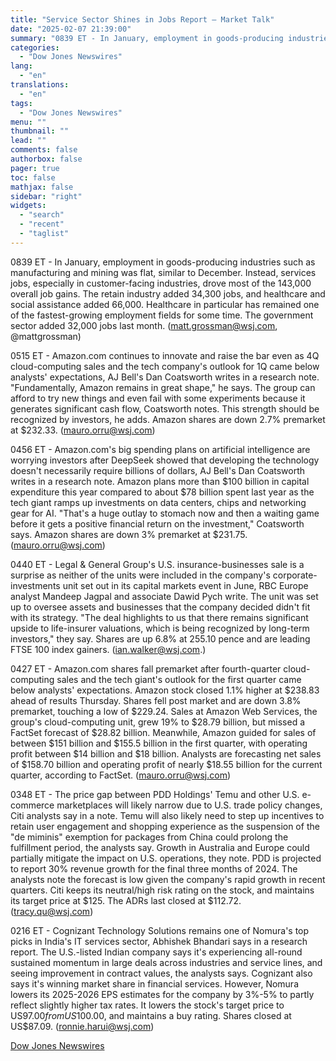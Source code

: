 ```yaml
---
title: "Service Sector Shines in Jobs Report — Market Talk"
date: "2025-02-07 21:39:00"
summary: "0839 ET - In January, employment in goods-producing industries such as manufacturing and mining was flat, similar to December. Instead, services jobs, especially in customer-facing industries, drove most of the 143,000 overall job gains. The retain industry added 34,300 jobs, and healthcare and social assistance added 66,000. Healthcare in particular..."
categories:
  - "Dow Jones Newswires"
lang:
  - "en"
translations:
  - "en"
tags:
  - "Dow Jones Newswires"
menu: ""
thumbnail: ""
lead: ""
comments: false
authorbox: false
pager: true
toc: false
mathjax: false
sidebar: "right"
widgets:
  - "search"
  - "recent"
  - "taglist"
---
```


0839 ET - In January, employment in goods-producing industries such as manufacturing and mining was flat, similar to December. Instead, services jobs, especially in customer-facing industries, drove most of the 143,000 overall job gains. The retain industry added 34,300 jobs, and healthcare and social assistance added 66,000. Healthcare in particular has remained one of the fastest-growing employment fields for some time. The government sector added 32,000 jobs last month. (matt.grossman@wsj.com, @mattgrossman)

0515 ET - Amazon.com continues to innovate and raise the bar even as 4Q cloud-computing sales and the tech company's outlook for 1Q came below analysts' expectations, AJ Bell's Dan Coatsworth writes in a research note. "Fundamentally, Amazon remains in great shape," he says. The group can afford to try new things and even fail with some experiments because it generates significant cash flow, Coatsworth notes. This strength should be recognized by investors, he adds. Amazon shares are down 2.7% premarket at $232.33. (mauro.orru@wsj.com)

0456 ET - Amazon.com's big spending plans on artificial intelligence are worrying investors after DeepSeek showed that developing the technology doesn't necessarily require billions of dollars, AJ Bell's Dan Coatsworth writes in a research note. Amazon plans more than $100 billion in capital expenditure this year compared to about $78 billion spent last year as the tech giant ramps up investments on data centers, chips and networking gear for AI. "That's a huge outlay to stomach now and then a waiting game before it gets a positive financial return on the investment," Coatsworth says. Amazon shares are down 3% premarket at $231.75. (mauro.orru@wsj.com)

0440 ET - Legal & General Group's U.S. insurance-businesses sale is a surprise as neither of the units were included in the company's corporate-investments unit set out in its capital markets event in June, RBC Europe analyst Mandeep Jagpal and associate Dawid Pych write. The unit was set up to oversee assets and businesses that the company decided didn't fit with its strategy. "The deal highlights to us that there remains significant upside to life-insurer valuations, which is being recognized by long-term investors," they say. Shares are up 6.8% at 255.10 pence and are leading FTSE 100 index gainers. (ian.walker@wsj.com.)

0427 ET - Amazon.com shares fall premarket after fourth-quarter cloud-computing sales and the tech giant's outlook for the first quarter came below analysts' expectations. Amazon stock closed 1.1% higher at $238.83 ahead of results Thursday. Shares fell post market and are down 3.8% premarket, touching a low of $229.24. Sales at Amazon Web Services, the group's cloud-computing unit, grew 19% to $28.79 billion, but missed a FactSet forecast of $28.82 billion. Meanwhile, Amazon guided for sales of between $151 billion and $155.5 billion in the first quarter, with operating profit between $14 billion and $18 billion. Analysts are forecasting net sales of $158.70 billion and operating profit of nearly $18.55 billion for the current quarter, according to FactSet. (mauro.orru@wsj.com)

0348 ET - The price gap between PDD Holdings' Temu and other U.S. e-commerce marketplaces will likely narrow due to U.S. trade policy changes, Citi analysts say in a note. Temu will also likely need to step up incentives to retain user engagement and shopping experience as the suspension of the "de miminis" exemption for packages from China could prolong the fulfillment period, the analysts say. Growth in Australia and Europe could partially mitigate the impact on U.S. operations, they note. PDD is projected to report 30% revenue growth for the final three months of 2024. The analysts note the forecast is low given the company's rapid growth in recent quarters. Citi keeps its neutral/high risk rating on the stock, and maintains its target price at $125. The ADRs last closed at $112.72. (tracy.qu@wsj.com)

0216 ET - Cognizant Technology Solutions remains one of Nomura's top picks in India's IT services sector, Abhishek Bhandari says in a research report. The U.S.-listed Indian company says it's experiencing all-round sustained momentum in large deals across industries and service lines, and seeing improvement in contract values, the analysts says. Cognizant also says it's winning market share in financial services. However, Nomura lowers its 2025-2026 EPS estimates for the company by 3%-5% to partly reflect slightly higher tax rates. It lowers the stock's target price to US$97.00 from US$100.00, and maintains a buy rating. Shares closed at US$87.09. (ronnie.harui@wsj.com)

[Dow Jones Newswires](https://www.tradingview.com/news/DJN_DN20250207006389:0/)
